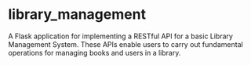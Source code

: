 # library_management
A Flask application for implementing a RESTful API for a basic Library Management System. These APIs enable users to carry out fundamental operations for managing books and users in a library.

